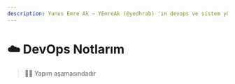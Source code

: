 ```yaml
---
description: Yunus Emre Ak ~ YEmreAk (@yedhrab) 'ın devops ve sistem yönetim notları
---
```


# ☁️ DevOps Notlarım

> 👨‍🔬 Yapım aşamasındadır

